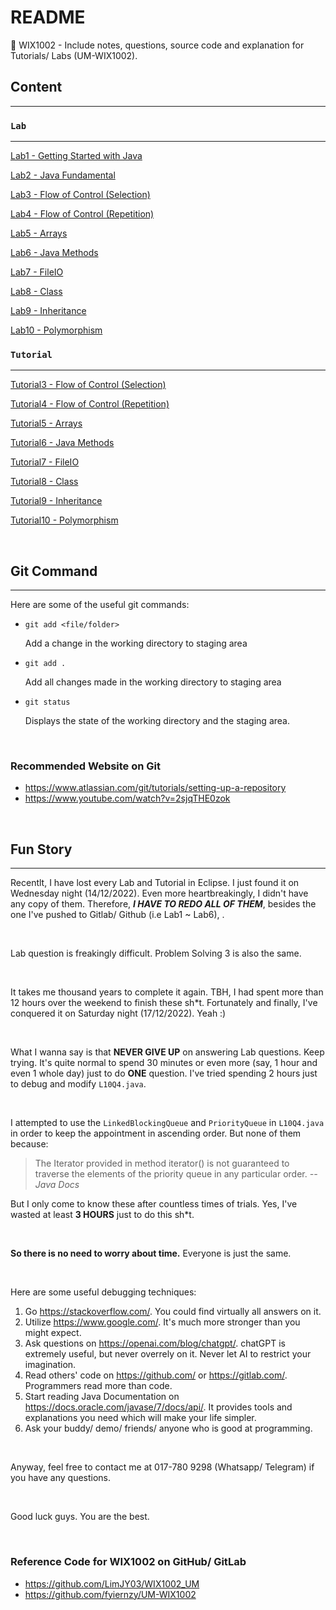 # README

🌱 WIX1002 - Include notes, questions, source code and explanation for Tutorials/ Labs (UM-WIX1002).

## Content

---

### `Lab`

---

[Lab1 - Getting Started with Java](https://github.com/fyiernzy/UM-WIX1002/tree/main/Lab1)

[Lab2 - Java Fundamental](https://github.com/fyiernzy/UM-WIX1002/tree/main/Lab2)

[Lab3 - Flow of Control (Selection)](https://github.com/fyiernzy/UM-WIX1002/tree/main/Lab3)

[Lab4 - Flow of Control (Repetition)](https://github.com/fyiernzy/UM-WIX1002/tree/main/Lab4)

[Lab5 - Arrays](https://github.com/fyiernzy/UM-WIX1002/tree/main/Lab5)

[Lab6 - Java Methods](https://github.com/fyiernzy/UM-WIX1002/tree/main/Lab6)

[Lab7 - FileIO](https://github.com/fyiernzy/UM-WIX1002/tree/main/Lab7)

[Lab8 - Class](https://github.com/fyiernzy/UM-WIX1002/tree/main/Lab8)

[Lab9 - Inheritance](https://github.com/fyiernzy/UM-WIX1002/tree/main/Lab9)

[Lab10 - Polymorphism](https://github.com/fyiernzy/UM-WIX1002/tree/main/Lab10)

### `Tutorial`

---

[Tutorial3 - Flow of Control (Selection)](https://github.com/fyiernzy/UM-WIX1002/tree/main/Tutorial3)

[Tutorial4 - Flow of Control (Repetition)](https://github.com/fyiernzy/UM-WIX1002/tree/main/Tutorial4)

[Tutorial5 - Arrays](https://github.com/fyiernzy/UM-WIX1002/tree/main/Tutorial5)

[Tutorial6 - Java Methods](https://github.com/fyiernzy/UM-WIX1002/tree/main/Tutorial6)

[Tutorial7 - FileIO](https://github.com/fyiernzy/UM-WIX1002/tree/main/Tutorial7)

[Tutorial8 - Class](https://github.com/fyiernzy/UM-WIX1002/tree/main/Tutorial8)

[Tutorial9 - Inheritance](https://github.com/fyiernzy/UM-WIX1002/tree/main/Tutorial9)

[Tutorial10 - Polymorphism](https://github.com/fyiernzy/UM-WIX1002/tree/main/Tutorial10)

<br>


## Git Command

---

Here are some of the useful git commands:

- `git add <file/folder>` 

    Add a change in the working directory to staging area
- `git add .` 

    Add all changes made in the working directory to staging area
- `git status`

    Displays the state of the working directory and the staging area.

</br>

### Recommended Website on Git

- <https://www.atlassian.com/git/tutorials/setting-up-a-repository>
- <https://www.youtube.com/watch?v=2sjqTHE0zok>

</br>

## Fun Story

---
Recentlt, I have lost every Lab and Tutorial in Eclipse. I just found it on Wednesday night (14/12/2022). Even more heartbreakingly, I didn't have any copy of them. Therefore, ***I HAVE TO REDO ALL OF THEM***, besides the one I've pushed to Gitlab/ Github (i.e Lab1 ~ Lab6), .

</br>

Lab question is freakingly difficult. Problem Solving 3 is also the same.

</br>

It takes me thousand years to complete it again. TBH, I had spent more than 12 hours over the weekend to finish these sh*t. Fortunately and finally, I've conquered it on Saturday night (17/12/2022). Yeah :)

</br>

What I wanna say is that **NEVER GIVE UP** on answering Lab questions. Keep trying. It's quite normal to spend 30 minutes or even more (say, 1 hour and even 1 whole day) just to do **ONE** question. I've tried spending 2 hours just to debug and modify `L10Q4.java`.

</br>

I attempted to use the `LinkedBlockingQueue` and `PriorityQueue` in `L10Q4.java` in order to keep the appointment in ascending order. But none of them because:

> The Iterator provided in method iterator() is not guaranteed to traverse the elements of the priority queue in any particular order. *-- Java Docs*

But I only come to know these after countless times of trials. Yes, I've wasted at least **3 HOURS** just to do this sh*t.

</br>

**So there is no need to worry about time.** Everyone is just the same.

</br>

Here are some useful debugging techniques:

1. Go <https://stackoverflow.com/>. You could find virtually all answers on it.
2. Utilize <https://www.google.com/>. It's much more stronger than you might expect.
3. Ask questions on <https://openai.com/blog/chatgpt/>. chatGPT is extremely useful, but never overrely on it. Never let AI to restrict your imagination.
4. Read others' code on <https://github.com/> or <https://gitlab.com/>. Programmers read more than code.
5. Start reading Java Documentation on <https://docs.oracle.com/javase/7/docs/api/>. It provides tools and explanations you need which will make your life simpler.
6. Ask your buddy/ demo/ friends/ anyone who is good at programming.

</br>

Anyway, feel free to contact me at 017-780 9298 (Whatsapp/ Telegram) if you have any questions.

</br>

Good luck guys. You are the best.

</br>

### Reference Code for WIX1002 on GitHub/ GitLab

- <https://github.com/LimJY03/WIX1002_UM>
- <https://github.com/fyiernzy/UM-WIX1002>
